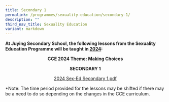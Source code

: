 ```yaml
---
title: Secondary 1
permalink: /programmes/sexuality-education/secondary-1/
description: ""
third_nav_title: Sexuality Education
variant: markdown
---
```

<p><strong>At Juying Secondary School, the following lessons from the Sexuality Education Programme will be taught in&nbsp;<u>2024</u>:</strong></p>
<p style="text-align: center;"><strong>CCE 2024 Theme: Making Choices</strong></p>
<p style="text-align: center;"><strong>SECONDARY 1</strong></p>
<p style="text-align: center;"><a href="https://drive.google.com/file/d/1qgMVwTS-GnsdtdzJHoRixTyFhnTZkLi9/view?usp=sharing">2024 Sex-Ed Secondary 1.pdf</a></p>
<p>*Note: The time period provided for the lessons may be shifted if there may be a need to do so depending on the changes in the CCE curriculum.</p>